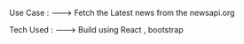Use Case :
---> Fetch the Latest news from the newsapi.org

Tech Used :
---> Build using React , bootstrap
